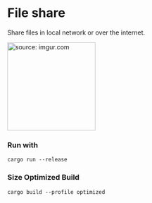 # File share
Share files in local network or over the internet. 

<a href="https://imgur.com/o7b913P"><img src="https://i.imgur.com/o7b913P.png" title="source: imgur.com" width=200 /></a>

### Run with
```
cargo run --release
```

### Size Optimized Build
```
cargo build --profile optimized
```
